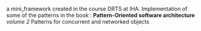 a mini\_framework created in the course DRTS at IHA. Implementation of some of the patterns in the book :
**Pattern-Oriented software architecture**
_volume 2_
Patterns for concurrent and networked objects